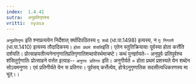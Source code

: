 ```yaml
---
index:  1.4.41
sutra:  अनुप्रतिगृणश्च
vritti:  nyasa
---
```


`अनुप्रतिगृणः` इति श्नाप्रत्ययेन निर्देशात् र्क्यादिपठितस्य `गृ़ शब्दे` (धा.पा.1498) इत्यस्य, न `गृ़ निगरणे` (धा.पा.1410) इत्यस्य तौदादिकस्य। `होता प्रथमं शंसति`इति। एतेन स्तुतिक्रियायाः पूर्वस्या होता कर्त्तेति दर्शयति। प्रोत्साहयतीत्यनेनागृणातिप्रतिगृणातिशब्दयोरर्थमाचष्टे। कथं पुनर्ज्ञायते-- अनुपूर्वः प्रतिपूर्वश्च शंसितुर्गृणातिः प्रोत्साहने वर्त्तत इत्याह-- `अनुगरः प्रतिगरः` इति। अनुगीर्यते = होता प्रथमं प्रशस्यते येन शब्देन सोऽयमनुगरः। एवं प्रतिगीर्यते येन स प्रतिगरः। पूर्वसय् कर्त्तेत्येव, होत्रेऽनुगृणातिक सदसीत्यधिकरणस्य मा भूत्।।

